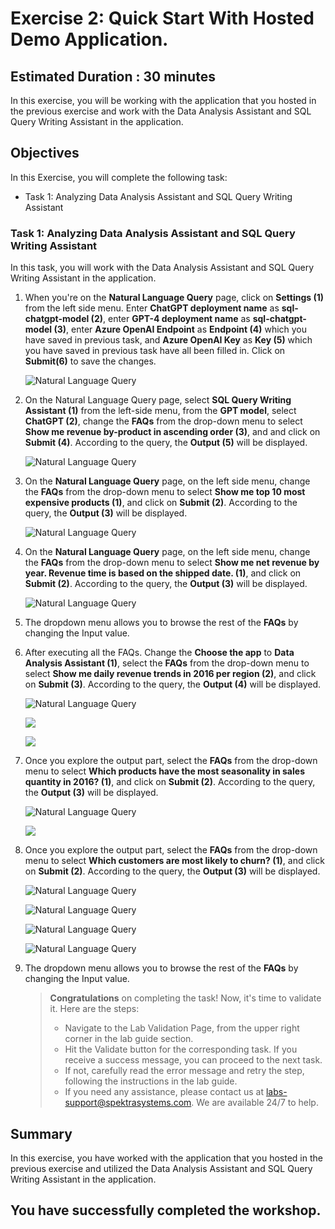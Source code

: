 # Exercise 2: Quick Start With Hosted Demo Application.

## Estimated Duration : 30 minutes

In this exercise, you will be working with the application that you hosted in the previous exercise and work with the Data Analysis Assistant and SQL Query Writing Assistant in the application.

## Objectives

In this Exercise, you will complete the following task:
- Task 1: Analyzing Data Analysis Assistant and SQL Query Writing Assistant

### Task 1: Analyzing Data Analysis Assistant and SQL Query Writing Assistant

In this task, you will work with the Data Analysis Assistant and SQL Query Writing Assistant in the application.

1. When you're on the **Natural Language Query** page, click on **Settings (1)** from the left side menu. Enter **ChatGPT deployment name** as **sql-chatgpt-model (2)**, enter **GPT-4 deployment name** as **sql-chatgpt-model (3)**, enter **Azure OpenAI Endpoint** as **Endpoint (4)** which you have saved in previous task, and **Azure OpenAI Key** as **Key (5)** which you have saved in previous task have all been filled in. Click on **Submit(6)** to save the changes.

    ![](images/nl-set-credential.png "Natural Language Query")

2. On the Natural Language Query page, select **SQL Query Writing Assistant (1)** from the left-side menu, from the **GPT model**, select **ChatGPT (2)**,  change the **FAQs** from the drop-down menu to select **Show me revenue by-product in ascending order (3)**, and and click on **Submit (4)**. According to the query, the **Output (5)** will be displayed. 

    ![](images/nl-01.png "Natural Language Query")
    
3. On the **Natural Language Query** page, on the left side menu, change the **FAQs** from the drop-down menu to select **Show me top 10 most expensive products (1)**, and click on **Submit (2)**. According to the query, the **Output (3)** will be displayed.

    ![](images/nl-02.png "Natural Language Query")

4. On the **Natural Language Query** page, on the left side menu, change the **FAQs** from the drop-down menu to select **Show me net revenue by year. Revenue time is based on the shipped date. (1)**, and click on **Submit (2)**. According to the query, the **Output (3)** will be displayed.

    ![](images/nl-03.png "Natural Language Query")

5. The dropdown menu allows you to browse the rest of the **FAQs** by changing the Input value. 

6. After executing all the FAQs. Change the **Choose the app** to **Data Analysis Assistant (1)**, select the **FAQs** from the drop-down menu to select **Show me daily revenue trends in 2016 per region (2)**, and click on **Submit (3)**. According to the query, the **Output (4)** will be displayed.

    ![](images/nl-04.png "Natural Language Query")

    ![](images/z-03.png)

    ![](images/z-04.png)

8. Once you explore the output part, select the **FAQs** from the drop-down menu to select **Which products have the most seasonality in sales quantity in 2016? (1)**, and click on **Submit (2)**. According to the query, the **Output (3)** will be displayed.
 
    ![](images/nl-06.png "Natural Language Query")

    ![](images/z-05.png) 

9. Once you explore the output part, select the **FAQs** from the drop-down menu to select **Which customers are most likely to churn? (1)**, and click on **Submit (2)**. According to the query, the **Output (3)** will be displayed.

    ![](images/nl-08.png "Natural Language Query")

    ![](images/nl-09.png "Natural Language Query")
    
    ![](images/nl-10.png "Natural Language Query") 
    
    ![](images/nl-11.png "Natural Language Query")     

10. The dropdown menu allows you to browse the rest of the **FAQs** by changing the Input value.

    > **Congratulations** on completing the task! Now, it's time to validate it. Here are the steps:
    > - Navigate to the Lab Validation Page, from the upper right corner in the lab guide section.
    > - Hit the Validate button for the corresponding task. If you receive a success message, you can proceed to the next task. 
    > - If not, carefully read the error message and retry the step, following the instructions in the lab guide.
    > - If you need any assistance, please contact us at labs-support@spektrasystems.com. We are available 24/7 to help.

## Summary
In this exercise, you have worked with the application that you hosted in the previous exercise and utilized the Data Analysis Assistant and SQL Query Writing Assistant in the application.

## You have successfully completed the workshop.     
